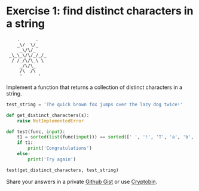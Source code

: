 # Exercise 1: find distinct characters in a string

```
    .      .
    _\/  \/_
     _\/\/_
 _\_\_\/\/_/_/_
  / /_/\/\_\ \
     _/\/\_
     /\  /\
     '      '
```

Implement a function that returns a collection of distinct characters in a string.

```python
test_string = 'The quick brown fox jumps over the lazy dog twice!'

def get_distinct_characters(s):
    raise NotImplementedError

def test(func, input):
    t1 = sorted(list(func(input))) == sorted([' ', '!', 'T', 'a', 'b', 'c', 'd', 'e', 'f', 'g', 'h', 'i', 'j', 'k', 'l', 'm', 'n', 'o', 'p', 'q', 'r', 's', 't', 'u', 'v', 'w', 'x', 'y', 'z'])
    if t1:
        print('Congratulations')
    else:
        print('Try again')

test(get_distinct_characters, test_string)
```

Share your answers in a private [Github Gist](https://gist.github.com/) or use [Cryptobin](https://cryptobin.co/).
